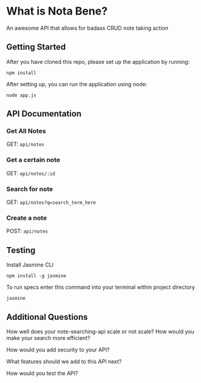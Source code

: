 # What is Nota Bene?
An awesome API that allows for badass CRUD note taking action

## Getting Started

After you have cloned this repo, please set up the application by running:

`npm install`

After setting up, you can run the application using node:

`node app.js`

## API Documentation

### Get All Notes

GET: `api/notes`

### Get a certain note

GET: `api/notes/:id`

### Search for note

GET: `api/notes?q=search_term_here`

### Create a note

POST: `api/notes`

## Testing
Install Jasmine CLI

`npm install -g jasmine`

To run specs enter this command into your terminal within project directory

`jasmine`

## Additional Questions

How well does your note-searching-api scale or not scale? How would you make
your search more efficient?

How would you add security to your API?

What features should we add to this API next?

How would you test the API?
